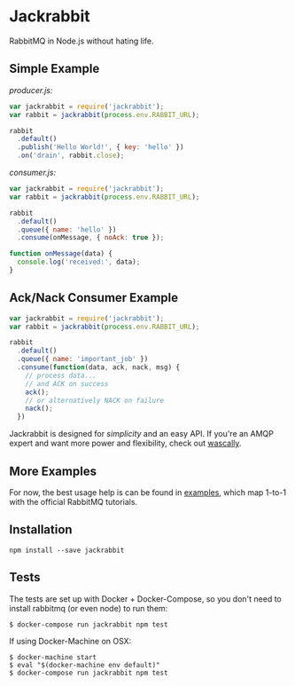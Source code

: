 # Jackrabbit

RabbitMQ in Node.js without hating life.

## Simple Example

*producer.js:*

```js
var jackrabbit = require('jackrabbit');
var rabbit = jackrabbit(process.env.RABBIT_URL);

rabbit
  .default()
  .publish('Hello World!', { key: 'hello' })
  .on('drain', rabbit.close);
```

*consumer.js:*

```js
var jackrabbit = require('jackrabbit');
var rabbit = jackrabbit(process.env.RABBIT_URL);

rabbit
  .default()
  .queue({ name: 'hello' })
  .consume(onMessage, { noAck: true });

function onMessage(data) {
  console.log('received:', data);
}
```

## Ack/Nack Consumer Example

```js
var jackrabbit = require('jackrabbit');
var rabbit = jackrabbit(process.env.RABBIT_URL);

rabbit
  .default()
  .queue({ name: 'important_job' })
  .consume(function(data, ack, nack, msg) {
    // process data...
    // and ACK on success
    ack();
    // or alternatively NACK on failure
    nack();
  })
```

Jackrabbit is designed for *simplicity* and an easy API.
If you're an AMQP expert and want more power and flexibility,
check out [wascally](https://github.com/LeanKit-Labs/wascally).

## More Examples

For now, the best usage help is can be found in [examples](https://github.com/hunterloftis/jackrabbit/tree/master/examples),
which map 1-to-1 with the official RabbitMQ tutorials.

## Installation

```
npm install --save jackrabbit
```

## Tests

The tests are set up with Docker + Docker-Compose,
so you don't need to install rabbitmq (or even node)
to run them:

```
$ docker-compose run jackrabbit npm test
```

If using Docker-Machine on OSX:

```
$ docker-machine start
$ eval "$(docker-machine env default)"
$ docker-compose run jackrabbit npm test
```

